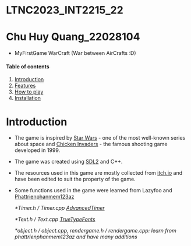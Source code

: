 # LTNC2023_INT2215_22
# Chu Huy Quang_22028104
* MyFirstGame WarCraft (War between AirCrafts :D)
#### Table of contents
1. [Introduction](#introduction)
2. [Features](#features)
3. [How to play](#play)
4. [Installation](#installation)

# Introduction <a name="introduction"></a>
* The game is inspired by [Star Wars](https://en.wikipedia.org/wiki/Star_Wars) - one of the most well-known series about space and [Chicken Invaders](https://en.wikipedia.org/wiki/Chicken_Invaders) - the famous shooting game developed in 1999.
* The game was created using [SDL2](https://www.libsdl.org/) and C++.
* The resources used in this game are mostly collected from [itch.io](https://itch.io/game-assets) and have been edited to suit the property of the game.
* Some functions used in the game were learned from Lazyfoo and [Phattrienphanmem123az](http://phattrienphanmem123az.com/)

  _*Timer.h / Timer.cpp [AdvancedTimer](https://lazyfoo.net/tutorials/SDL/23_advanced_timers/index.php)_
  
  _*Text.h / Text.cpp  [TrueTypeFonts](https://lazyfoo.net/tutorials/SDL/16_true_type_fonts/index.php)_
  
  _*object.h / object.cpp, rendergame.h / rendergame.cpp: learn from phattrienphanmem123az and have many additions_
  
